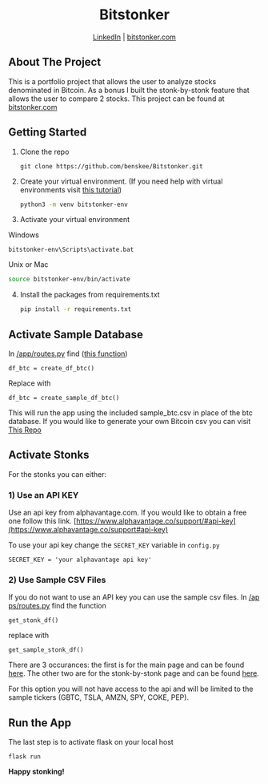 <h1 align="center">Bitstonker</h1>
<p align="center"><a href="https://www.linkedin.com/in/ben-skee-software-engineer/">LinkedIn</a> | <a href="bitstonker.com">bitstonker.com</a></p>

## About The Project

This is a portfolio project that allows the user to analyze stocks denominated in Bitcoin. As a bonus I built the stonk-by-stonk feature that allows the user to compare 2 stocks. This project can be found at [bitstonker.com](bitstonker.com)


## Getting Started

1. Clone the repo
    ```shell
    git clone https://github.com/benskee/Bitstonker.git
    ```

2. Create your virtual environment. (If you need help with virtual environments visit [this tutorial](https://docs.python.org/3/tutorial/venv.html))
    ```sh
    python3 -m venv bitstonker-env
    ```

3. Activate your virtual environment

Windows 

```
bitstonker-env\Scripts\activate.bat
```

Unix or Mac 
   ```sh 
   source bitstonker-env/bin/activate
   ```

4. Install the packages from requirements.txt 
    ```sh
    pip install -r requirements.txt
    ```


## Activate Sample Database

In [/app/routes.py](/app/routes.py) find ([this function](https://github.com/benskee/Bitstonker/blob/55e713d70fc8fd5f1844e23f8a2eefeeed82247d/app/routes.py#L53)) 

```
df_btc = create_df_btc()
```

Replace with 

```
df_btc = create_sample_df_btc()
```

This will run the app using the included sample_btc.csv in place of the btc database. 
If you would like to generate your own Bitcoin csv you can visit [This Repo](https://github.com/benskee/Bitcoin_stock_hours)



## Activate Stonks
For the stonks you can either:

### 1) Use an API KEY
Use an api key from alphavantage.com. If you would like to obtain a free one follow this
link. [https://www.alphavantage.co/support/#api-key](https://www.alphavantage.co/support#api-key)

To use your api key change the `SECRET_KEY` variable in `config.py` 
    
```
SECRET_KEY = 'your alphavantage api key'
```
### 2) Use Sample CSV Files
If you do not want to use an API key you can use the sample csv files. 
In [/ap ps/routes.py](/apps/routes.py) find the function 
```
get_stonk_df() 
```

replace with 

```
get_sample_stonk_df()  
```

There are 3 occurances: the first is for the main page and can be found [here](https://github.com/benskee/Bitstonker/blob/55e713d70fc8fd5f1844e23f8a2eefeeed82247d/app/routes.py#L49).
The other two are for the stonk-by-stonk page and can be found [here](https://github.com/benskee/Bitstonker/blob/55e713d70fc8fd5f1844e23f8a2eefeeed82247d/app/routes.py#L106-L110).

For this option you will not have access to the api and will be limited to the sample tickers 
(GBTC, TSLA, AMZN, SPY, COKE, PEP).

## Run the App
The last step is to activate flask on your local host 
```
flask run
``` 


**Happy stonking!**